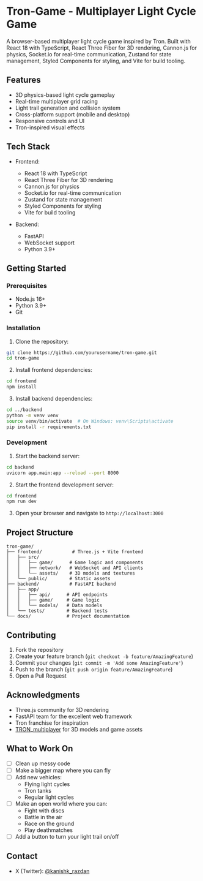# Tron-Game - Multiplayer Light Cycle Game

A browser-based multiplayer light cycle game inspired by Tron. Built with React 18 with TypeScript, React Three Fiber for 3D rendering, Cannon.js for physics, Socket.io for real-time communication, Zustand for state management, Styled Components for styling, and Vite for build tooling.

## Features

- 3D physics-based light cycle gameplay
- Real-time multiplayer grid racing
- Light trail generation and collision system
- Cross-platform support (mobile and desktop)
- Responsive controls and UI
- Tron-inspired visual effects

## Tech Stack

- Frontend:
  - React 18 with TypeScript
  - React Three Fiber for 3D rendering
  - Cannon.js for physics
  - Socket.io for real-time communication
  - Zustand for state management
  - Styled Components for styling
  - Vite for build tooling

- Backend:
  - FastAPI
  - WebSocket support
  - Python 3.9+

## Getting Started

### Prerequisites

- Node.js 16+
- Python 3.9+
- Git

### Installation

1. Clone the repository:
```bash
git clone https://github.com/yourusername/tron-game.git
cd tron-game
```

2. Install frontend dependencies:
```bash
cd frontend
npm install
```

3. Install backend dependencies:
```bash
cd ../backend
python -m venv venv
source venv/bin/activate  # On Windows: venv\Scripts\activate
pip install -r requirements.txt
```

### Development

1. Start the backend server:
```bash
cd backend
uvicorn app.main:app --reload --port 8000
```

2. Start the frontend development server:
```bash
cd frontend
npm run dev
```

3. Open your browser and navigate to `http://localhost:3000`

## Project Structure

```
tron-game/
├── frontend/           # Three.js + Vite frontend
│   ├── src/
│   │   ├── game/      # Game logic and components
│   │   ├── network/   # WebSocket and API clients
│   │   └── assets/    # 3D models and textures
│   └── public/        # Static assets
├── backend/           # FastAPI backend
│   ├── app/
│   │   ├── api/      # API endpoints
│   │   ├── game/     # Game logic
│   │   └── models/   # Data models
│   └── tests/        # Backend tests
└── docs/             # Project documentation
```

## Contributing

1. Fork the repository
2. Create your feature branch (`git checkout -b feature/AmazingFeature`)
3. Commit your changes (`git commit -m 'Add some AmazingFeature'`)
4. Push to the branch (`git push origin feature/AmazingFeature`)
5. Open a Pull Request

## Acknowledgments

- Three.js community for 3D rendering
- FastAPI team for the excellent web framework
- Tron franchise for inspiration 
- [TRON_multiplayer](https://github.com/light-merch/TRON_multiplayer) for 3D models and game assets

## What to Work On

- [ ] Clean up messy code
- [ ] Make a bigger map where you can fly
- [ ] Add new vehicles:
  - Flying light cycles
  - Tron tanks
  - Regular light cycles
- [ ] Make an open world where you can:
  - Fight with discs
  - Battle in the air
  - Race on the ground
  - Play deathmatches
- [ ] Add a button to turn your light trail on/off

## Contact

- X (Twitter): [@kanishk_razdan](https://x.com/kanishk_razdan) 